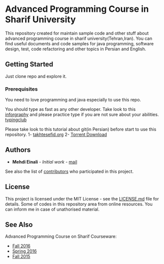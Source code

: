 
# Advanced Programming Course in Sharif University

This repository created for maintain sample code and other stuff about advanced programming course in sharif university(Tehran,Iran).
You can find useful documents and code samples for java programming, software design, test, code refactoring and other 
topics in Persian and English.


## Getting Started

Just clone repo and explore it.


### Prerequisites

You need to love programming and java especially to use this repo.


You should type as fast as any other developer.
Take look to this [inforgraphy](http://www.ratatype.com/learn/average-typing-speed/) and please practice type if 
you are not sure about your abilities.
[typingclub](http://www.typingclub.com/)




Please take look to this tutorial about git(in Persian) before start to use this repository.
1- [takhtesefid.org](http://takhtesefid.org/watch?v=312150767183)
2- [Torrent Download](https://archive.org/download/GitVersionControlSystem/GitVersionControlSystem_archive.torrent)



## Authors

* **Mehdi Einali** - *Initial work* - [mail](mailto:einali@ce.sharif.edu)

See also the list of [contributors](https://github.com/einali/ce244/contributors) who participated in this project.

## License

This project is licensed under the MIT License - see the [LICENSE.md](LICENSE.md) file for details.
Some of codes in this repository area from online resources. You can inform me in case of unathorised  material.

## See Also
Advanced Programming Course on Sharif Courseware:
* [Fall 2016](http://ce.sharif.edu/courses/95-96/1/ce244-1/)
* [Spring 2016](http://ce.sharif.edu/courses/94-95/2/ce244-1/)
* [Fall 2015](http://ce.sharif.edu/courses/94-95/1/ce244-1/)

